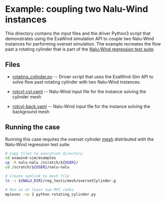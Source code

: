 # Example: coupling two Nalu-Wind instances

This directory contains the input files and the driver Python3 script that
demonstrates using the ExaWind simulation API to couple two Nalu-Wind instances
for performing overset simulation. The example recreates the flow past a
rotating cylinder that is part of the [Nalu-Wind regression test
suite](https://github.com/Exawind/nalu-wind/tree/master/reg_tests/test_files/oversetRotCylNGPHypre).

## Files

- [rotating_cylinder.py](./rotating_cylinder.py) -- Driver script that uses the ExaWind-Sim API to solve
  flow past rotating cylinder with two Nalu-Wind instances.
  
- [rotcyl-cyl.yaml](./rotcyl-cyl.yaml) -- Nalu-Wind input file for the instance solving the cylinder mesh

- [rotcyl-back.yaml](./rotcyl-back.yaml) -- Nalu-Wind input file for the instance solving the background mesh

## Running the case

Running this case requires the overset cylinder
[mesh](https://github.com/Exawind/meshes/blob/master/oversetCylinder.g)
distributed with the Nalu-Wind regression test suite. 

```bash
# Copy files to execution directory
cd exawind-sim/examples
cp -R nalu-nalu /scratch/${USER}/
cd /scratch/${USER}/nalu-nalu

# Create symlink to mesh file
ln -s ${NALU_DIR}/reg_tests/mesh/oversetCylinder.g

# Run on at least two MPI ranks
mpiexec -np 2 python rotating_cylinder.py
```

